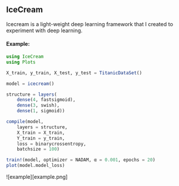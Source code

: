 
## IceCream

Icecream is a light-weight deep learning framework that I created to experiment with deep learning.

#### Example:

```Julia
using IceCream
using Plots

X_train, y_train, X_test, y_test = TitanicDataSet()

model = icecream()

structure = layers(
    dense(4, fastsigmoid),
    dense(3, swish),
    dense(1, sigmoid))

compile(model,
    layers = structure,
    X_train = X_train,
    Y_train = y_train,
    loss = binarycrossentropy,
    batchsize = 100)

train!(model, optimizer = NADAM, α = 0.001, epochs = 20)
plot(model.model_loss)
```

![example][example.png]
